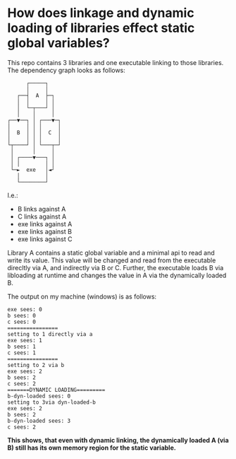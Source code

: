# How does linkage and dynamic loading of libraries effect static global variables?

This repo contains 3 libraries and one executable linking to those libraries.
The dependency graph looks as follows:

```
      ┌─────┐
      │     │
   ┌──┤  A  ├─┐
   │  │     │ │
   │  └─┬───┘ │
   │    │     │
┌──▼──┐ │ ┌───▼─┐
│     │ │ │     │
│  B  │ │ │  C  │
│     │ │ │     │
└┬────┘ │ └───┬─┘
 │      │     │
 │ ┌────▼───┐ │
 │ │        │ │
 └─►  exe   │◄┘
   │        │
   └────────┘
```

I.e.: 
- B links against A
- C links against A
- exe links against A
- exe links against B
- exe links against C

Library A contains a static global variable and a minimal api to read and write its value.
This value will be changed and read from the executable direcltly via A, and indirectly via B or C.
Further, the executable loads B via libloading at runtime and changes the value in A via the dynamically loaded B.

The output on my machine (windows) is as follows:

```
exe sees: 0
b sees: 0
c sees: 0
================
setting to 1 directly via a    
exe sees: 1
b sees: 1
c sees: 1
================
setting to 2 via b
exe sees: 2
b sees: 2
c sees: 2
=======DYNAMIC LOADING=========
b-dyn-loaded sees: 0
setting to 3via dyn-loaded-b   
exe sees: 2
b sees: 2
b-dyn-loaded sees: 3
c sees: 2
```

__This shows, that even with dynamic linking, the dynamically loaded A (via B) still has its own memory region for the 
static variable.__



